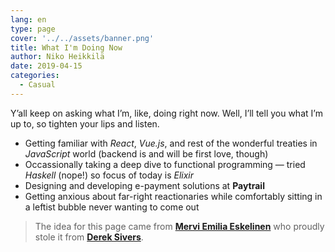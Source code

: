 ```yaml
---
lang: en
type: page
cover: '../../assets/banner.png'
title: What I'm Doing Now
author: Niko Heikkilä
date: 2019-04-15
categories:
  - Casual
---
```


Y’all keep on asking what I’m, like, doing right now.
Well, I’ll tell you what I’m up to, so tighten your lips and listen.

- Getting familiar with _React_, _Vue.js_, and rest of the wonderful treaties in _JavaScript_ world (backend is and will be first love, though)
- Occassionally taking a deep dive to functional programming — tried _Haskell_ (nope!) so focus of today is _Elixir_
- Designing and developing e-payment solutions at **Paytrail**
- Getting anxious about far-right reactionaries while comfortably sitting in a leftist bubble never wanting to come out

> The idea for this page came from [**Mervi Emilia Eskelinen**](https://merviemilia.com/blog/now-page) who proudly stole it from [**Derek Sivers**](https://sivers.org/nowff).
